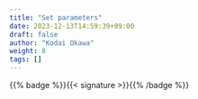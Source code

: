 ```yaml
---
title: "Set parameters"
date: 2023-12-13T14:59:39+09:00
draft: false
author: "Kodai Okawa"
weight: 8
tags: []
---
```


{{% badge %}}{{< signature >}}{{% /badge %}}
